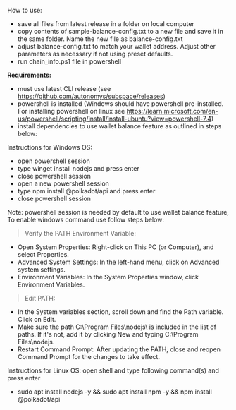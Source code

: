 How to use:
- save all files from latest release in a folder on local computer
- copy contents of sample-balance-config.txt to a new file and save it in the same folder. Name the new file as balance-config.txt
- adjust balance-config.txt to match your wallet address. Adjust other parameters as necessary if not using preset defaults.
- run chain_info.ps1 file in powershell

**Requirements:**
- must use latest CLI release (see https://github.com/autonomys/subspace/releases)
- powershell is installed (Windows should have powershell pre-installed. For installing powershell on linux see https://learn.microsoft.com/en-us/powershell/scripting/install/install-ubuntu?view=powershell-7.4)
- install dependencies to use wallet balance feature as outlined in steps below:

Instructions for Windows OS:
- open powershell session
- type winget install nodejs and press enter
- close powershell session 
- open a new powershell session
- type npm install @polkadot/api and press enter
- close powershell session

Note: powershell session is needed by default to use wallet balance feature, To enable windows command use follow steps below:

> Verify the PATH Environment Variable:
- Open System Properties: Right-click on This PC (or Computer), and select Properties.
- Advanced System Settings: In the left-hand menu, click on Advanced system settings.
- Environment Variables: In the System Properties window, click Environment Variables.
> Edit PATH:
- In the System variables section, scroll down and find the Path variable. Click on Edit.
- Make sure the path C:\Program Files\nodejs\ is included in the list of paths. If it's not, add it by clicking New and typing C:\Program Files\nodejs\.
- Restart Command Prompt: After updating the PATH, close and reopen Command Prompt for the changes to take effect.

Instructions for Linux OS:
open shell and type following command(s) and press enter 
- sudo apt install nodejs -y && sudo apt install npm -y && npm install @polkadot/api
